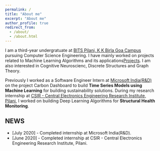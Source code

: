 ```yaml
---
permalink: /
title: "About me"
excerpt: "About me"
author_profile: true
redirect_from: 
  - /about/
  - /about.html
---
```


I am a third-year undergratuate at [BITS Pilani, K K Birla Goa Campus](https://www.bits-pilani.ac.in/goa/) pursuing Computer Science Engineering. I have mainly worked on projects related to Machine Learning Algorithms and its applications[Projects](https://vishwa27yvs.github.io//projects/). I am also interested in Cognitive Neuroscienc, Discrete Structures and Graph Theory.

Previously I worked as a Software Engineer Intern at [Microsoft India(R&D)](https://www.microsoft.com/en-in/msidc/) on the project Carbon Dashboard to  build **Time Series Models using Machine Learning** for building sustainability solutions. During my research internship at [CSIR - Central Electronics Engineering Research Institute, Pilani](https://www.ceeri.res.in/), I worked on building Deep Learning Algorithms for **Structural Health Monitoring**. 

## NEWS
* \[July 2020\] - Completed internship at Microsoft India(R&D).
* \[June 2020\] - Completed internship at CSIR - Central Electronics Engineering Research Institute, Pilani.

